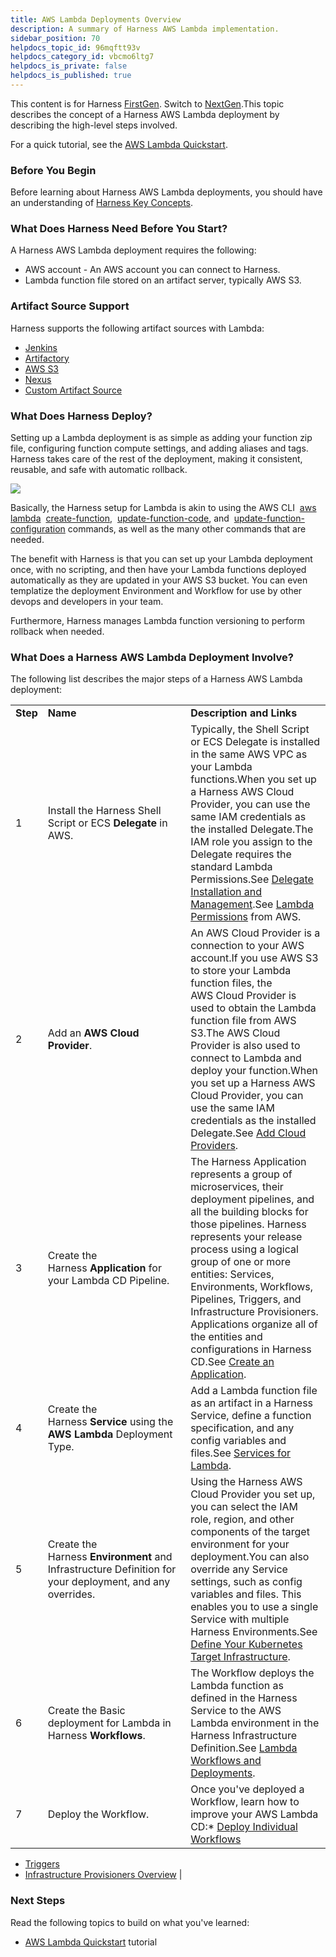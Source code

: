 ```yaml
---
title: AWS Lambda Deployments Overview
description: A summary of Harness AWS Lambda implementation.
sidebar_position: 70
helpdocs_topic_id: 96mqftt93v
helpdocs_category_id: vbcmo6ltg7
helpdocs_is_private: false
helpdocs_is_published: true
---
```


This content is for Harness [FirstGen](../../../../getting-started/harness-first-gen-vs-harness-next-gen.md). Switch to [NextGen](https://docs.harness.io/article/5fnx4hgwsa).This topic describes the concept of a Harness AWS Lambda deployment by describing the high-level steps involved.

For a quick tutorial, see the [AWS Lambda Quickstart](https://docs.harness.io/article/wy1rjh19ej-aws-lambda-deployments).

### Before You Begin

Before learning about Harness AWS Lambda deployments, you should have an understanding of [Harness Key Concepts](https://docs.harness.io/article/4o7oqwih6h-harness-key-concepts).

### What Does Harness Need Before You Start?

A Harness AWS Lambda deployment requires the following:

* AWS account - An AWS account you can connect to Harness.
* Lambda function file stored on an artifact server, typically AWS S3.

### Artifact Source Support

Harness supports the following artifact sources with Lambda:

* [Jenkins](../../../firstgen-platform/account/manage-connectors/add-jenkins-artifact-servers.md)
* [Artifactory](../../../firstgen-platform/account/manage-connectors/add-artifactory-servers.md)
* [AWS S3](../../aws-deployments/lambda-deployments/1-delegate-and-connectors-for-lambda.md)
* [Nexus](../../../firstgen-platform/techref-category/cd-ref/artifacts-ref/nexus-artifact-sources.md)
* [Custom Artifact Source](../../model-cd-pipeline/setup-services/custom-artifact-source.md)

### What Does Harness Deploy?

Setting up a Lambda deployment is as simple as adding your function zip file, configuring function compute settings, and adding aliases and tags. Harness takes care of the rest of the deployment, making it consistent, reusable, and safe with automatic rollback.

[![](./static/aws-lambda-deployments-overview-24.png)](./static/aws-lambda-deployments-overview-24.png)

Basically, the Harness setup for Lambda is akin to using the AWS CLI  [aws lambda](https://docs.aws.amazon.com/cli/latest/reference/lambda/index.html#cli-aws-lambda)  [create-function](https://docs.aws.amazon.com/cli/latest/reference/lambda/create-function.html),  [update-function-code](https://docs.aws.amazon.com/cli/latest/reference/lambda/update-function-code.html), and  [update-function-configuration](https://docs.aws.amazon.com/cli/latest/reference/lambda/update-function-configuration.html) commands, as well as the many other commands that are needed.

The benefit with Harness is that you can set up your Lambda deployment once, with no scripting, and then have your Lambda functions deployed automatically as they are updated in your AWS S3 bucket. You can even templatize the deployment Environment and Workflow for use by other devops and developers in your team.

Furthermore, Harness manages Lambda function versioning to perform rollback when needed.

### What Does a Harness AWS Lambda Deployment Involve?

The following list describes the major steps of a Harness AWS Lambda deployment:



|  |  |  |
| --- | --- | --- |
| **Step** | **Name** | **Description and Links** |
| 1 | Install the Harness Shell Script or ECS **Delegate** in AWS. | Typically, the Shell Script or ECS Delegate is installed in the same AWS VPC as your Lambda functions.When you set up a Harness AWS Cloud Provider, you can use the same IAM credentials as the installed Delegate.The IAM role you assign to the Delegate requires the standard Lambda Permissions.See [Delegate Installation and Management](../../../firstgen-platform/account/manage-delegates/delegate-installation.md).See [Lambda Permissions](https://docs.aws.amazon.com/lambda/latest/dg/lambda-permissions.html) from AWS. |
| 2 | Add an **AWS** **Cloud Provider**. | An AWS Cloud Provider is a connection to your AWS account.If you use AWS S3 to store your Lambda function files, the AWS Cloud Provider is used to obtain the Lambda function file from AWS S3.The AWS Cloud Provider is also used to connect to Lambda and deploy your function.When you set up a Harness AWS Cloud Provider, you can use the same IAM credentials as the installed Delegate.See [Add Cloud Providers](../../../firstgen-platform/account/manage-connectors/cloud-providers.md). |
| 3 | Create the Harness **Application** for your Lambda CD Pipeline. | The Harness Application represents a group of microservices, their deployment pipelines, and all the building blocks for those pipelines. Harness represents your release process using a logical group of one or more entities: Services, Environments, Workflows, Pipelines, Triggers, and Infrastructure Provisioners. Applications organize all of the entities and configurations in Harness CD.See [Create an Application](../../model-cd-pipeline/applications/application-configuration.md). |
| 4 | Create the Harness **Service** using the **AWS Lambda** Deployment Type. | Add a Lambda function file as an artifact in a Harness Service, define a function specification, and any config variables and files.See [Services for Lambda](../../aws-deployments/lambda-deployments/2-service-for-lambda.md). |
| 5 | Create the Harness **Environment** and Infrastructure Definition for your deployment, and any overrides. | Using the Harness AWS Cloud Provider you set up, you can select the IAM role, region, and other components of the target environment for your deployment.You can also override any Service settings, such as config variables and files. This enables you to use a single Service with multiple Harness Environments.See [Define Your Kubernetes Target Infrastructure](../../kubernetes-deployments/define-your-kubernetes-target-infrastructure.md). |
| 6 | Create the Basic deployment for Lambda in Harness **Workflows**. | The Workflow deploys the Lambda function as defined in the Harness Service to the AWS Lambda environment in the Harness Infrastructure Definition.See [Lambda Workflows and Deployments](../../aws-deployments/lambda-deployments/4-lambda-workflows-and-deployments.md). |
| 7 | Deploy the Workflow. | Once you've deployed a Workflow, learn how to improve your AWS Lambda CD:* [Deploy Individual Workflows](../../model-cd-pipeline/workflows/deploy-a-workflow.md)
* [Triggers](../../model-cd-pipeline/triggers/add-a-trigger-2.md)
* [Infrastructure Provisioners Overview](../../model-cd-pipeline/infrastructure-provisioner/add-an-infra-provisioner.md)
 |

### Next Steps

Read the following topics to build on what you've learned:

* [AWS Lambda Quickstart](https://docs.harness.io/article/wy1rjh19ej-aws-lambda-deployments) tutorial

